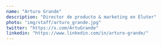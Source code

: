 ```yaml
---
name: "Arturo Grande"
description: "Director de producto & marketing en Eluter"
photo: "img/staff/arturo_grande.jpg"
twitter: "https://x.com/ArtuGrande"
linkedin: "https://www.linkedin.com/in/arturo-grande/"
---
```

